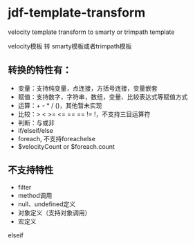 # jdf-template-transform
velocity template transform to smarty or trimpath template

velocity模板 转 smarty模板或者trimpath模板

## 转换的特性有：
* 变量：支持纯变量，点连接，方括号连接，变量嵌套
* 赋值：支持数字，字符串，数组，变量、比较表达式等赋值方式
* 运算：+ - * / ()，其他暂未实现
* 比较：> < >= <= == == != !，不支持三目运算符 
* 判断：与或非
* if/elseif/else
* foreach, 不支持foreachelse
* $velocityCount or $foreach.count

## 不支持特性
* filter
* method调用
* null、undefined定义
* 对象定义（支持对象调用）
* 宏定义

elseif